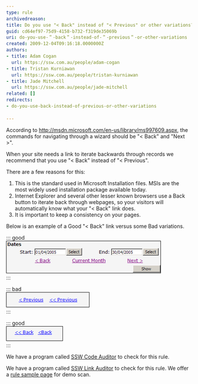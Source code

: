 ```yaml
---
type: rule
archivedreason: 
title: Do you use "< Back" instead of "< Previous" or other variations?
guid: cd64ef97-75d9-4158-b732-f319de35069b
uri: do-you-use-＂-back＂-instead-of-＂-previous＂-or-other-variations
created: 2009-12-04T09:16:18.0000000Z
authors:
- title: Adam Cogan
  url: https://ssw.com.au/people/adam-cogan
- title: Tristan Kurniawan
  url: https://ssw.com.au/people/tristan-kurniawan
- title: Jade Mitchell
  url: https://ssw.com.au/people/jade-mitchell
related: []
redirects:
- do-you-use-back-instead-of-previous-or-other-variations

---
```


According to http://msdn.microsoft.com/en-us/library/ms997609.aspx, the commands for navigating through a wizard should be "&lt; Back" and "Next &gt;".   
<!--endintro-->

When your site needs a link to iterate backwards through records we recommend that you use "&lt; Back" instead of "&lt; Previous".

There are a few reasons for this:

1. This is the standard used in Microsoft Installation files. MSIs are the most widely used installation package available today.
2. Internet Explorer and several other lesser known browsers use a Back button to iterate back through webpages, so your visitors will automatically know what your "&lt; Back" link does.
3. It is important to keep a consistency on your pages.


Below is an example of a Good "&lt; Back" link versus some Bad variations.
    

::: good  
![Figure: A Good example of a "&lt; Back" link](textboxeswithshowbutton.gif)  
:::

        

::: bad  
![Figure: This is Bad because it says "Previous" instead of "Back"](badpreviouslink.gif)  
:::

        

::: good  
![Figure: This is bad because it has too many "&lt;"s or it has no space between the "&lt;" and the "Back"](badbacklink.gif)  
:::

    
We have a program called [SSW Code Auditor](http://www.ssw.com.au/ssw/CodeAuditor) to check for this rule.


We have a program called [SSW Link Auditor](http://www.ssw.com.au/ssw/LinkAuditor) to check for this rule. We offer a [rule sample page](http://www.ssw.com.au/SSW/LinkAuditor/Samples/Rules/ReadingBackLink.aspx) for demo scan.
